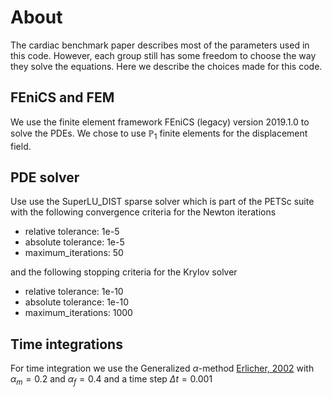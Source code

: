 # About

The cardiac benchmark paper describes most of the parameters used in this code. However, each group still has some freedom to choose the way they solve the equations. Here we describe the choices made for this code.

## FEniCS and FEM
We use the finite element framework FEniCS (legacy) version 2019.1.0 to solve the PDEs. We chose to use $\mathbb{P}_1$ finite elements for the displacement field.

## PDE solver
Use use the SuperLU_DIST sparse solver which is part of the PETSc suite with the following convergence criteria for the Newton iterations
- relative tolerance: 1e-5
- absolute tolerance: 1e-5
- maximum_iterations: 50

and the following stopping criteria for the Krylov solver

- relative tolerance: 1e-10
- absolute tolerance: 1e-10
- maximum_iterations: 1000

## Time integrations

For time integration we use the Generalized $\alpha$-method [Erlicher, 2002](https://doi.org/10.1007/s00466-001-0273-z) with $\alpha_m = 0.2$ and $\alpha_f = 0.4$ and a time step $\Delta t = 0.001$
